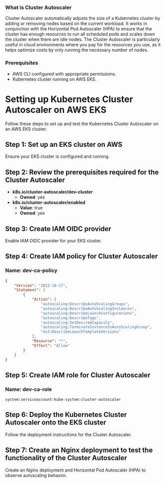 ### What is Cluster Autoscaler

Cluster Autoscaler automatically adjusts the size of a Kubernetes cluster by adding or removing nodes based on the current workload. It works in conjunction with the Horizontal Pod Autoscaler (HPA) to ensure that the cluster has enough resources to run all scheduled pods and scales down the cluster when there are idle nodes. The Cluster Autoscaler is particularly useful in cloud environments where you pay for the resources you use, as it helps optimize costs by only running the necessary number of nodes.

### Prerequisites

- AWS CLI configured with appropriate permissions.
- Kubernetes cluster running on AWS EKS.

# Setting up Kubernetes Cluster Autoscaler on AWS EKS

Follow these steps to set up and test the Kubernetes Cluster Autoscaler on an AWS EKS cluster.

## Step 1: Set up an EKS cluster on AWS

Ensure your EKS cluster is configured and running.

## Step 2: Review the prerequisites required for the Cluster Autoscaler

- **k8s.io/cluster-autoscaler/dev-cluster**
  - **Owned**: yes
- **k8s.io/cluster-autoscaler/enabled**
  - **Value**: true
  - **Owned**: yes

## Step 3: Create IAM OIDC provider

Enable IAM OIDC provider for your EKS cluster.

## Step 4: Create IAM policy for Cluster Autoscaler

### Name: dev-ca-policy

```json
{
    "Version": "2012-10-17",
    "Statement": [
        {
            "Action": [
                "autoscaling:DescribeAutoScalingGroups",
                "autoscaling:DescribeAutoScalingInstances",
                "autoscaling:DescribeLaunchConfigurations",
                "autoscaling:DescribeTags",
                "autoscaling:SetDesiredCapacity",
                "autoscaling:TerminateInstanceInAutoScalingGroup",
                "ec2:DescribeLaunchTemplateVersions"
            ],
            "Resource": "*",
            "Effect": "Allow"
        }
    ]
}
```

## Step 5: Create IAM role for Cluster Autoscaler

### Name: dev-ca-role

```plaintext
system:serviceaccount:kube-system:cluster-autoscaler
```

## Step 6: Deploy the Kubernetes Cluster Autoscaler onto the EKS cluster

Follow the deployment instructions for the Cluster Autoscaler.

## Step 7: Create an Nginx deployment to test the functionality of the Cluster Autoscaler

Create an Nginx deployment and Horizontal Pod Autoscaler (HPA) to observe autoscaling behavior.
